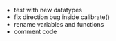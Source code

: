 - test with new datatypes
- fix direction bug inside calibrate()
- rename variables and functions
- comment code
